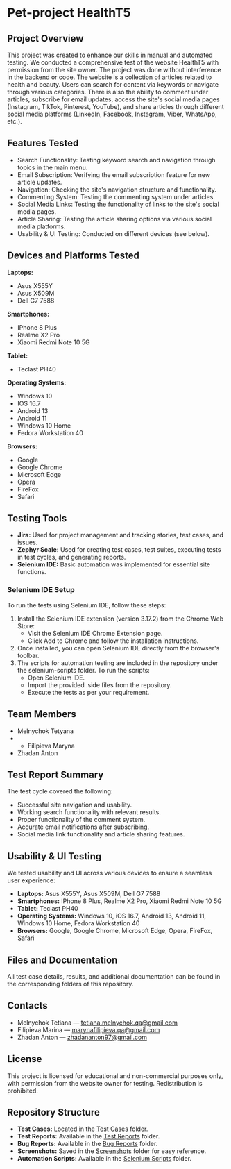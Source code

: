 # Pet-project HealthT5
## Project Overview
This project was created to enhance our skills in manual and automated testing. We conducted a comprehensive test of the website HealthT5 with permission from the site owner. The project was done without interference in the backend or code.
The website is a collection of articles related to health and beauty. Users can search for content via keywords or navigate through various categories. There is also the ability to comment under articles, subscribe for email updates, access the site's social media pages (Instagram, TikTok, Pinterest, YouTube), and share articles through different social media platforms (LinkedIn, Facebook, Instagram, Viber, WhatsApp, etc.).

## Features Tested
- Search Functionality: Testing keyword search and navigation through topics in the main menu.
- Email Subscription: Verifying the email subscription feature for new article updates.
- Navigation: Checking the site's navigation structure and functionality.
- Commenting System: Testing the commenting system under articles.
- Social Media Links: Testing the functionality of links to the site's social media pages.
- Article Sharing: Testing the article sharing options via various social media platforms.
- Usability & UI Testing: Conducted on different devices (see below).

## Devices and Platforms Tested
**Laptops:**
- Asus X555Y
- Asus X509M
- Dell G7 7588

**Smartphones:**
- IPhone 8 Plus
- Realme X2 Pro
- Xiaomi Redmi Note 10 5G

**Tablet:**
- Teclast PH40

**Operating Systems:**
- Windows 10
- IOS 16.7
- Android 13
- Android 11
- Windows 10 Home
- Fedora Workstation 40

**Browsers:**
- Google
- Google Chrome
- Microsoft Edge
- Opera
- FireFox
- Safari

## Testing Tools
- **Jira:** Used for project management and tracking stories, test cases, and issues.
- **Zephyr Scale:** Used for creating test cases, test suites, executing tests in test cycles, and generating reports.
- **Selenium IDE:** Basic automation was implemented for essential site functions.
### Selenium IDE Setup
To run the tests using Selenium IDE, follow these steps:
1. Install the Selenium IDE extension (version 3.17.2) from the Chrome Web Store:
    - Visit the Selenium IDE Chrome Extension page.
    - Click Add to Chrome and follow the installation instructions.
2. Once installed, you can open Selenium IDE directly from the browser's toolbar.
3. The scripts for automation testing are included in the repository under the selenium-scripts folder. To run the scripts:
    - Open Selenium IDE.
    - Import the provided .side files from the repository.
    - Execute the tests as per your requirement.

## Team Members
- Melnychok Tetyana
- - Filipieva Maryna
- Zhadan Anton

## Test Report Summary
The test cycle covered the following:
- Successful site navigation and usability.
- Working search functionality with relevant results.
- Proper functionality of the comment system.
- Accurate email notifications after subscribing.
- Social media link functionality and article sharing features.

## Usability & UI Testing
We tested usability and UI across various devices to ensure a seamless user experience:
- **Laptops:** Asus X555Y, Asus X509M, Dell G7 7588
- **Smartphones:** IPhone 8 Plus, Realme X2 Pro, Xiaomi Redmi Note 10 5G
- **Tablet:** Teclast PH40
- **Operating Systems:** Windows 10, iOS 16.7, Android 13, Android 11, Windows 10 Home, Fedora Workstation 40
- **Browsers:** Google, Google Chrome, Microsoft Edge, Opera, FireFox, Safari

## Files and Documentation
All test case details, results, and additional documentation can be found in the corresponding folders of this repository.

## Contacts
- Melnychok Tetiana — tetiana.melnychok.qa@gmail.com
- Filipieva Marina — marynafilipieva.qa@gmail.com
- Zhadan Anton — zhadananton97@gmail.com

## License
This project is licensed for educational and non-commercial purposes only, with permission from the website owner for testing. Redistribution is prohibited.

## Repository Structure
- **Test Cases:** Located in the [Test Cases](https://github.com/anton-zhadan-qa/Pet-project/tree/main/Test%20Cases) folder.
- **Test Reports:** Available in the [Test Reports](https://github.com/anton-zhadan-qa/Pet-project/tree/main/TEST%20REPORTS) folder.
- **Bug Reports:** Available in the [Bug Reports](https://github.com/anton-zhadan-qa/Pet-project/tree/main/Bug%20Reports) folder.
- **Screenshots:** Saved in the [Screenshots](https://github.com/anton-zhadan-qa/Pet-project/tree/main/Screenshots) folder for easy reference.
- **Automation Scripts:** Available in the [Selenium Scripts](https://github.com/anton-zhadan-qa/Pet-project/tree/main/Selenium%20Scripts) folder.

